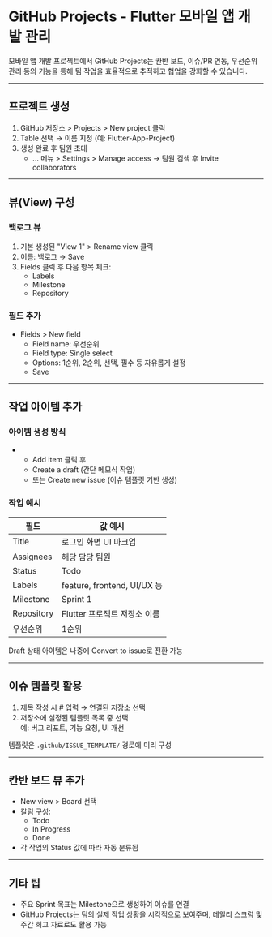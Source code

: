 # GitHub Projects - Flutter 모바일 앱 개발 관리

모바일 앱 개발 프로젝트에서 GitHub Projects는 칸반 보드, 이슈/PR 연동, 우선순위 관리 등의 기능을 통해 팀 작업을 효율적으로 추적하고 협업을 강화할 수 있습니다.

---

## 프로젝트 생성

1. GitHub 저장소 > Projects > New project 클릭
2. Table 선택 → 이름 지정 (예: Flutter-App-Project)
3. 생성 완료 후 팀원 초대  
   - ... 메뉴 > Settings > Manage access → 팀원 검색 후 Invite collaborators

---

## 뷰(View) 구성

### 백로그 뷰

1. 기본 생성된 "View 1" > Rename view 클릭
2. 이름: 백로그 → Save  
3. Fields 클릭 후 다음 항목 체크:
   - Labels
   - Milestone
   - Repository

### 필드 추가

- Fields > New field
  - Field name: 우선순위
  - Field type: Single select
  - Options: 1순위, 2순위, 선택, 필수 등 자유롭게 설정
  - Save

---

## 작업 아이템 추가

### 아이템 생성 방식

- + Add item 클릭 후
  - Create a draft (간단 메모식 작업)
  - 또는 Create new issue (이슈 템플릿 기반 생성)

### 작업 예시

| 필드       | 값 예시                         |
|------------|----------------------------------|
| Title      | 로그인 화면 UI 마크업             |
| Assignees  | 해당 담당 팀원                   |
| Status     | Todo                             |
| Labels     | feature, frontend, UI/UX 등      |
| Milestone  | Sprint 1                          |
| Repository | Flutter 프로젝트 저장소 이름       |
| 우선순위   | 1순위                             |

Draft 상태 아이템은 나중에 Convert to issue로 전환 가능

---

## 이슈 템플릿 활용

1. 제목 작성 시 # 입력 → 연결된 저장소 선택
2. 저장소에 설정된 템플릿 목록 중 선택  
   예: 버그 리포트, 기능 요청, UI 개선

템플릿은 `.github/ISSUE_TEMPLATE/` 경로에 미리 구성

---

## 칸반 보드 뷰 추가

- New view > Board 선택
- 칼럼 구성:
  - Todo
  - In Progress
  - Done
- 각 작업의 Status 값에 따라 자동 분류됨

---

## 기타 팁

- 주요 Sprint 목표는 Milestone으로 생성하여 이슈를 연결
- GitHub Projects는 팀의 실제 작업 상황을 시각적으로 보여주며, 데일리 스크럼 및 주간 회고 자료로도 활용 가능
